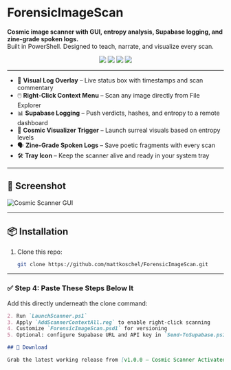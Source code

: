 # ForensicImageScan  
**Cosmic image scanner with GUI, entropy analysis, Supabase logging, and zine-grade spoken logs.**  
Built in PowerShell. Designed to teach, narrate, and visualize every scan.

<p align="center">
  <img src="https://img.shields.io/badge/PowerShell-5.1%2B-blue">
  <img src="https://img.shields.io/badge/Supabase-Enabled-green">
  <img src="https://img.shields.io/badge/Spoken--Word-Zine--Grade-purple">
  <img src="https://img.shields.io/badge/Entropy--Driven-Cosmic--Trigger-magenta">
</p>

---

- 🧠 **Visual Log Overlay** – Live status box with timestamps and scan commentary  
- 🖱️ **Right-Click Context Menu** – Scan any image directly from File Explorer  
- 📊 **Supabase Logging** – Push verdicts, hashes, and entropy to a remote dashboard  
- 🧬 **Cosmic Visualizer Trigger** – Launch surreal visuals based on entropy levels  
- 🗣️ **Zine-Grade Spoken Logs** – Save poetic fragments with every scan  
- 🛠️ **Tray Icon** – Keep the scanner alive and ready in your system tray

---

## 🧪 Screenshot

![Cosmic Scanner GUI](screenshots/scanner_gui.png)

---

## 📦 Installation

1. Clone this repo:
   ```bash
   git clone https://github.com/mattkoschel/ForensicImageScan.git

---

### ✅ Step 4: Paste These Steps Below It

Add this directly underneath the clone command:

```markdown
2. Run `LaunchScanner.ps1`
3. Apply `AddScannerContextAll.reg` to enable right-click scanning
4. Customize `ForensicImageScan.psd1` for versioning
5. Optional: configure Supabase URL and API key in `Send-ToSupabase.ps1`

## 🚀 Download

Grab the latest working release from [v1.0.0 – Cosmic Scanner Activated](https://github.com/Mattkosc/ForensicImageScan/releases/tag/v1.0.0)
